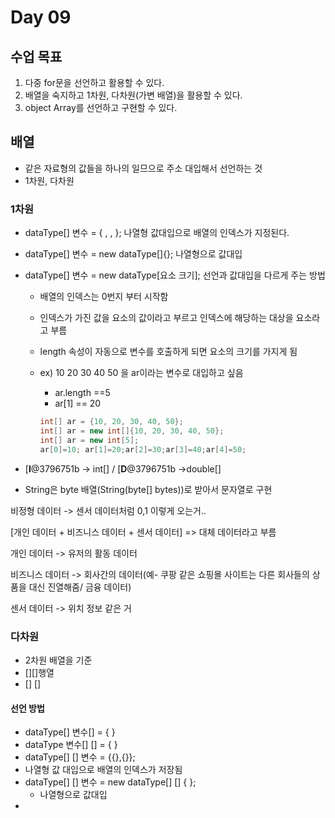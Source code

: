 # Day 09

## 수업 목표

1. 다중 for문을 선언하고 활용할 수 있다.
2. 배열을 숙지하고 1차원, 다차원(가변 배열)을 활용할 수 있다.
3. object Array를 선언하고 구현할 수 있다.



## 배열

- 같은 자료형의 값들을 하나의 일므으로 주소 대입해서 선언하는 것 
- 1차원, 다차원

### 1차원

- dataType[] 변수 = { , , }; 나열형 값대입으로 배열의 인덱스가 지정된다.

- dataType[] 변수 = new dataType[]{}; 나열형으로 값대입 

- dataType[] 변수 = new dataType[요소 크기]; 선언과 값대입을 다르게 주는 방법

  - 배열의 인덱스는 0번지 부터 시작함 

  - 인덱스가 가진 값을 요소의 값이라고 부르고 인덱스에 해당하는 대상을 요소라고 부름

  - length 속성이 자동으로 변수를 호출하게 되면 요소의 크기를 가지게 됨

  - ex) 10 20 30 40 50 을 ar이라는 변수로 대입하고 싶음

    - ar.length ==5
    - ar[1] == 20

    ```java
    int[] ar = {10, 20, 30, 40, 50};
    int[] ar = new int[]{10, 20, 30, 40, 50};
    int[] ar = new int[5];
    ar[0]=10; ar[1]=20;ar[2]=30;ar[3]=40;ar[4]=50;
    ```

- [**I**@3796751b -> int[] / [**D**@3796751b ->double[]

- String은 byte 배열(String(byte[] bytes))로 받아서 문자열로 구현 



비정형 데이터 -> 센서 데이터처럼 0,1 이렇게 오는거.. 



[개인 데이터 + 비즈니스 데이터 + 센서 데이터] => 대체 데이터라고 부름 

개인 데이터 -> 유저의 활동 데이터 

비즈니스 데이터 -> 회사간의 데이터(예- 쿠팡 같은 쇼핑몰 사이트는 다른 회사들의 상품을 대신 진열해줌/ 금융 데이터) 

센서 데이터 -> 위치 정보 같은 거 



### 다차원

- 2차원 배열을 기준
- [][]행열 
- [] [] 

#### 선언 방법

- dataType[] 변수[] = { }
- dataType 변수[] [] = { }
-  dataType[] [] 변수 = {{},{}}; 
  - 나열형 값 대입으로 배열의 인덱스가 저장됨
- dataType[] [] 변수 = new dataType[] [] { }; 
  - 나열형으로 값대입
- 